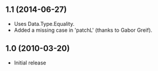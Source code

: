 1.1 (2014-06-27)
----------------

* Uses Data.Type.Equality.
* Added a missing case in 'patchL' (thanks to Gabor Greif).

1.0 (2010-03-20)
----------------

* Initial release
